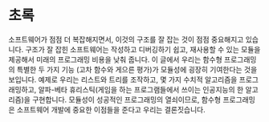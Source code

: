 # 초록

소프트웨어가 점점 더 복잡해지면서, 이것의 구조를 잘 잡는 것이 점점 중요해지고 있습니다. 구조가 잘 잡힌 소프트웨어는 작성하고 디버깅하기 쉽고, 재사용할 수 있는 모듈을 제공해서 미래의 프로그래밍 비용을 낮춰 줍니다. 이 글에서 우리는 함수형 프로그래밍의 특별한 두 가지 기능 (고차 함수와 게으른 평가)가 모듈성에 굉장히 기여한다는 것을 보입니다. 예제로 우리는 리스트와 트리를 조작하고, 몇 가지 수치적 알고리즘을 프로그래밍하고, 알파-베타 휴리스틱(게임을 하는 프로그램들에서 쓰이는 인공지능의 한 알고리즘)을 구현합니다. 모듈성이 성공적인 프로그래밍의 열쇠이므로, 함수형 프로그래밍은 소프트웨어 개발에 중요한 이점들을 준다고 우리는 결론짓습니다.

